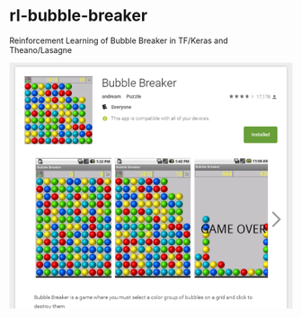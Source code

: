 # rl-bubble-breaker

Reinforcement Learning of Bubble Breaker in TF/Keras and Theano/Lasagne

![BubbleBreaker Android App](/img/BubbleBreaker-Android_563x489.png?raw=true "BubbleBreaker Android App")

